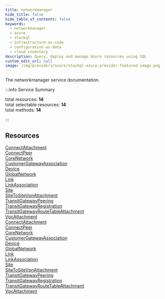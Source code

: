 ```yaml
---
title: networkmanager
hide_title: false
hide_table_of_contents: false
keywords:
  - networkmanager
  - azure
  - stackql
  - infrastructure-as-code
  - configuration-as-data
  - cloud inventory
description: Query, deploy and manage Azure resources using SQL
custom_edit_url: null
image: /img/providers/azure/stackql-azure-provider-featured-image.png
---
```


The networkmanager service documentation.

:::info Service Summary

<div class="row">
<div class="providerDocColumn">
<span>total resources:&nbsp;<b>14</b></span><br />
<span>total selectable resources:&nbsp;<b>14</b></span><br />
<span>total methods:&nbsp;<b>14</b></span><br />
</div>
</div>

:::

## Resources
<div class="row">
<div class="providerDocColumn">
<a href="/providers/azure/networkmanager/ConnectAttachment/">ConnectAttachment</a><br />
<a href="/providers/azure/networkmanager/ConnectPeer/">ConnectPeer</a><br />
<a href="/providers/azure/networkmanager/CoreNetwork/">CoreNetwork</a><br />
<a href="/providers/azure/networkmanager/CustomerGatewayAssociation/">CustomerGatewayAssociation</a><br />
<a href="/providers/azure/networkmanager/Device/">Device</a><br />
<a href="/providers/azure/networkmanager/GlobalNetwork/">GlobalNetwork</a><br />
<a href="/providers/azure/networkmanager/Link/">Link</a><br />
<a href="/providers/azure/networkmanager/LinkAssociation/">LinkAssociation</a><br />
<a href="/providers/azure/networkmanager/Site/">Site</a><br />
<a href="/providers/azure/networkmanager/SiteToSiteVpnAttachment/">SiteToSiteVpnAttachment</a><br />
<a href="/providers/azure/networkmanager/TransitGatewayPeering/">TransitGatewayPeering</a><br />
<a href="/providers/azure/networkmanager/TransitGatewayRegistration/">TransitGatewayRegistration</a><br />
<a href="/providers/azure/networkmanager/TransitGatewayRouteTableAttachment/">TransitGatewayRouteTableAttachment</a><br />
<a href="/providers/azure/networkmanager/VpcAttachment/">VpcAttachment</a>
</div>
<div class="providerDocColumn">
<a href="/providers/azure/networkmanager/ConnectAttachment/">ConnectAttachment</a><br />
<a href="/providers/azure/networkmanager/ConnectPeer/">ConnectPeer</a><br />
<a href="/providers/azure/networkmanager/CoreNetwork/">CoreNetwork</a><br />
<a href="/providers/azure/networkmanager/CustomerGatewayAssociation/">CustomerGatewayAssociation</a><br />
<a href="/providers/azure/networkmanager/Device/">Device</a><br />
<a href="/providers/azure/networkmanager/GlobalNetwork/">GlobalNetwork</a><br />
<a href="/providers/azure/networkmanager/Link/">Link</a><br />
<a href="/providers/azure/networkmanager/LinkAssociation/">LinkAssociation</a><br />
<a href="/providers/azure/networkmanager/Site/">Site</a><br />
<a href="/providers/azure/networkmanager/SiteToSiteVpnAttachment/">SiteToSiteVpnAttachment</a><br />
<a href="/providers/azure/networkmanager/TransitGatewayPeering/">TransitGatewayPeering</a><br />
<a href="/providers/azure/networkmanager/TransitGatewayRegistration/">TransitGatewayRegistration</a><br />
<a href="/providers/azure/networkmanager/TransitGatewayRouteTableAttachment/">TransitGatewayRouteTableAttachment</a><br />
<a href="/providers/azure/networkmanager/VpcAttachment/">VpcAttachment</a>
</div>
</div>